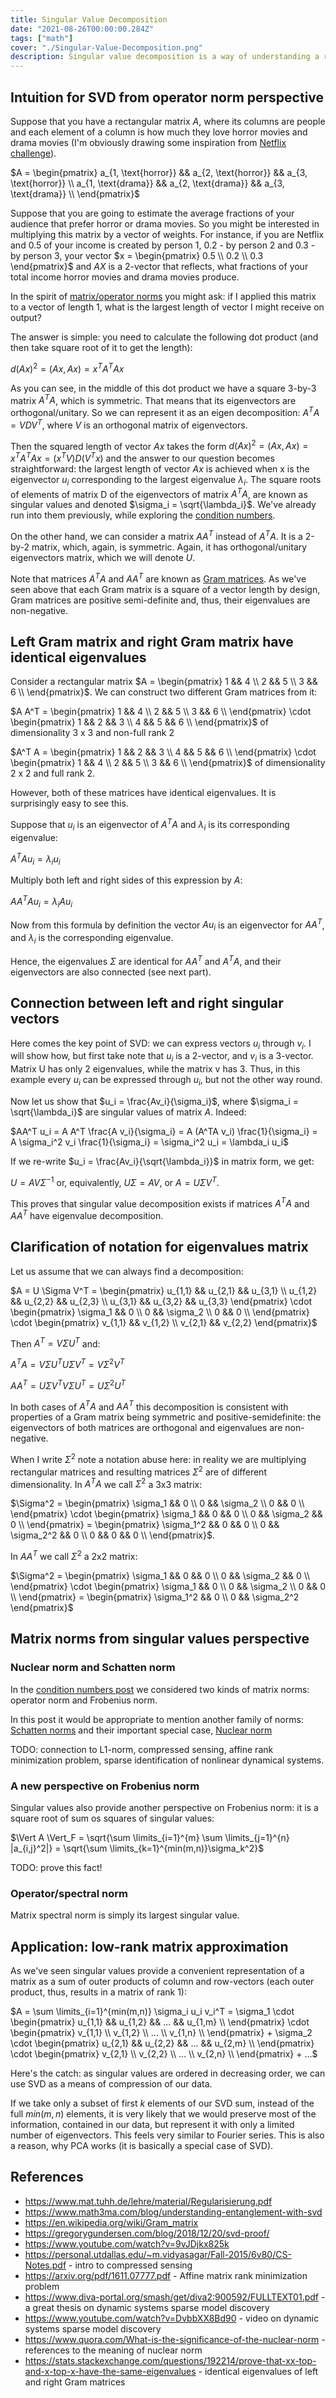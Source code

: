 ```yaml
---
title: Singular Value Decomposition
date: "2021-08-26T00:00:00.284Z"
tags: ["math"]
cover: "./Singular-Value-Decomposition.png"
description: Singular value decomposition is a way of understanding a rectangular (i.e. not necessarily square) matrix from the operator norm standpoint. It is complementary perspective to eigenvalue decomposition that finds numerous application in statistics, machine learning, bioinformatics, quantum computers etc. This post explains its nature and connections to operator norm, least squares fitting, PCA, condition numbers, regularization problems etc.
---
```


Intuition for SVD from operator norm perspective
------------------------------------------------

Suppose that you have a rectangular matrix $A$, where its columns are people and each element of a column is how much
they love horror movies and drama movies (I'm obviously drawing some inspiration from [Netflix challenge](https://en.wikipedia.org/wiki/Netflix_Prize)).

$A = \begin{pmatrix} a_{1, \text{horror}} && a_{2, \text{horror}} && a_{3, \text{horror}} \\ a_{1, \text{drama}} && a_{2, \text{drama}} && a_{3, \text{drama}} \\ \end{pmatrix}$

Suppose that you are going to estimate the average fractions of your audience that prefer horror or drama movies. So you
might be interested in multiplying this matrix by a vector of weights. For instance, if you are Netflix and 0.5 of your income is created by person 1, 0.2 - by person 2 and 0.3 - by person 3, your vector $x = \begin{pmatrix} 0.5 \\ 0.2 \\ 0.3 \end{pmatrix}$ and $AX$ is a 2-vector that reflects, what fractions of your total income horror movies and drama movies produce. 

In the spirit of [matrix/operator norms](https://en.wikipedia.org/wiki/Operator_norm) you might ask: if I applied this 
matrix to a vector of length 1, what is the largest length of vector I might receive on output?

The answer is simple: you need to calculate the following dot product (and then take square root of it to get the length): 

$d(Ax)^2 = (Ax, Ax) = x^T A^T A x$

As you can see, in the middle of this dot product we have a square 3-by-3 matrix $A^T A$, which is symmetric. That means
that its eigenvectors are orthogonal/unitary. So we can represent it as an eigen decomposition: $A^TA = V D V^T$, where $V$ is
an orthogonal matrix of eigenvectors.

Then the squared length of vector $Ax$ takes the form $d(Ax)^2 = (Ax, Ax) = x^T A^T A x = (x^T V) D (V^T x)$ and the 
answer to our question becomes straightforward: the largest length of vector $Ax$ is achieved when x is the eigenvector
$u_i$ corresponding to the largest eigenvalue $\lambda_i$. The square roots of elements of matrix D of the eigenvectors of matrix $A^TA$,
 are known as singular values and denoted $\sigma_i = \sqrt{\lambda_i}$. We've already run into them previously, while exploring the [condition numbers](/2021-08-23-1).

On the other hand, we can consider a matrix $AA^T$ instead of $A^TA$. It is a 2-by-2 matrix, which, again, is symmetric.
Again, it has orthogonal/unitary eigenvectors matrix, which we will denote $U$.

Note that matrices $A^TA$ and $AA^T$ are known as [Gram matrices](https://en.wikipedia.org/wiki/Gram_matrix). As we've 
seen above that each Gram matrix is a square of a vector length by design, Gram matrices are positive semi-definite and, thus, 
their eigenvalues are non-negative.

Left Gram matrix and right Gram matrix have identical eigenvalues
-----------------------------------------------------------------

Consider a rectangular matrix $A = \begin{pmatrix} 1 && 4 \\ 2 && 5 \\ 3 && 6 \\ \end{pmatrix}$. We can construct two
different Gram matrices from it: 

$A A^T = \begin{pmatrix} 1 && 4 \\ 2 && 5 \\ 3 && 6 \\ \end{pmatrix} \cdot \begin{pmatrix} 1 && 2 && 3 \\ 4 && 5 && 6 \\ \end{pmatrix}$ of dimensionality $3$ x $3$ and non-full rank 2

$A^T A = \begin{pmatrix} 1 && 2 && 3 \\ 4 && 5 && 6 \\ \end{pmatrix} \cdot \begin{pmatrix} 1 && 4 \\ 2 && 5 \\ 3 && 6 \\ \end{pmatrix}$ of dimensionality $2$ x $2$ and full rank 2.

However, both of these matrices have identical eigenvalues. It is surprisingly easy to see this.

Suppose that $u_i$ is an eigenvector of $A^T A$ and $\lambda_i$ is its corresponding eigenvalue:

$A^T A u_i = \lambda_i u_i$

Multiply both left and right sides of this expression by $A$:

$A A^T A u_i = \lambda_i A u_i$

Now from this formula by definition the vector $A u_i$ is an eigenvector for $A A^T$, and $\lambda_i$ is the corresponding eigenvalue.

Hence, the eigenvalues $\Sigma$ are identical for $A A^T$ and $A^T A$, and their eigenvectors are also connected (see next part).

Connection between left and right singular vectors
--------------------------------------------------

Here comes the key point of SVD: we can express vectors $u_i$ through $v_i$. I will show how, but first take
note that $u_i$ is a 2-vector, and $v_i$ is a 3-vector. Matrix U has only 2 eigenvalues, while the matrix v has 3. Thus,
in this example every $u_i$ can be expressed through $u_i$, but not the other way round.

Now let us show that $u_i = \frac{Av_i}{\sigma_i}$, where $\sigma_i = \sqrt{\lambda_i}$ are singular values of matrix $A$. Indeed:

$AA^T u_i = A A^T \frac{A v_i}{\sigma_i} = A (A^TA v_i) \frac{1}{\sigma_i} = A \sigma_i^2 v_i \frac{1}{\sigma_i} = \sigma_i^2 u_i = \lambda_i u_i$

If we re-write $u_i = \frac{Av_i}{\sqrt{\lambda_i}}$ in matrix form, we get: 

$U = A V \Sigma^{-1}$ or, equivalently, $U \Sigma = A V$, or $A = U \Sigma V^T$.

This proves that singular value decomposition exists if matrices $A^TA$ and $AA^T$ have eigenvalue decomposition.

Clarification of notation for eigenvalues matrix
------------------------------------------------

Let us assume that we can always find a decomposition:

$A = U \Sigma V^T = \begin{pmatrix} u_{1,1} && u_{2,1} && u_{3,1} \\ u_{1,2} && u_{2,2} && u_{2,3} \\ u_{3,1} && u_{3,2} && u_{3,3} \end{pmatrix} \cdot \begin{pmatrix} \sigma_1 && 0 \\ 0 && \sigma_2 \\ 0 && 0 \\ \end{pmatrix} \cdot \begin{pmatrix} v_{1,1} && v_{1,2} \\ v_{2,1} && v_{2,2} \end{pmatrix}$

Then $A^T = V \Sigma U^T$ and:

$A^T A = V \Sigma U^T U \Sigma V^T = V \Sigma^2 V^T$

$A A^T = U \Sigma V^T V \Sigma U^T = U \Sigma^2 U^T$

In both cases of $A^T A$ and $AA^T$ this decomposition is consistent with properties of a Gram matrix being symmetric and positive-semidefinite: the eigenvectors of both matrices are orthogonal and eigenvalues are non-negative.

When I write $\Sigma^2$ note a notation abuse here: in reality we are multiplying rectangular matrices and resulting matrices $\Sigma^2$ are of different dimensionality. In $A^TA$ we call $\Sigma^2$ a $3$x$3$ matrix:

$\Sigma^2 = \begin{pmatrix} \sigma_1 && 0 \\ 0 && \sigma_2 \\ 0 && 0 \\ \end{pmatrix} \cdot \begin{pmatrix} \sigma_1 && 0 && 0 \\ 0 && \sigma_2 && 0 \\ \end{pmatrix} = \begin{pmatrix} \sigma_1^2 && 0 && 0 \\ 0 && \sigma_2^2 && 0 \\ 0 && 0 && 0 \\ \end{pmatrix}$.

In $A A^T$ we call $\Sigma^2$ a $2$x$2$ matrix:

$\Sigma^2 = \begin{pmatrix} \sigma_1 && 0 && 0 \\ 0 && \sigma_2 && 0 \\ \end{pmatrix} \cdot \begin{pmatrix} \sigma_1 && 0 \\ 0 && \sigma_2 \\ 0 && 0 \\ \end{pmatrix} = \begin{pmatrix} \sigma_1^2 && 0 \\ 0 && \sigma_2^2 \end{pmatrix}$



Matrix norms from singular values perspective
---------------------------------------------

### Nuclear norm and Schatten norm

In the [condition numbers post](/2021-08-23-1) we considered two kinds of matrix norms: operator norm and Frobenius norm.

In this post it would be appropriate to mention another family of norms: [Schatten norms](https://en.wikipedia.org/wiki/Schatten_norm)
and their important special case, [Nuclear norm]()

TODO: connection to L1-norm, compressed sensing, affine rank minimization problem, sparse identification of nonlinear dynamical systems.

### A new perspective on Frobenius norm

Singular values also provide another perspective on Frobenius norm: it is a square root of sum os squares of singular values:

$\Vert A \Vert_F = \sqrt{\sum \limits_{i=1}^{m} \sum \limits_{j=1}^{n} |a_{i,j}^2|} = \sqrt{\sum \limits_{k=1}^{min(m,n)}\sigma_k^2}$

TODO: prove this fact!

### Operator/spectral norm

Matrix spectral norm is simply its largest singular value.


Application: low-rank matrix approximation
------------------------------------------

As we've seen singular values provide a convenient representation of a matrix as a sum of outer products of column and row-vectors (each outer product, thus, results in a matrix of rank 1):

$A = \sum \limits_{i=1}^{min(m,n)} \sigma_i u_i v_i^T = \sigma_1 \cdot \begin{pmatrix} u_{1,1} && u_{1,2} && ... && u_{1,m} \\ \end{pmatrix} \cdot \begin{pmatrix} v_{1,1} \\ v_{1,2} \\ ... \\ v_{1,n} \\ \end{pmatrix} + \sigma_2 \cdot \begin{pmatrix} u_{2,1} && u_{2,2} && ... && u_{2,m} \\ \end{pmatrix} \cdot \begin{pmatrix} v_{2,1} \\ v_{2,2} \\ ... \\ v_{2,n} \\ \end{pmatrix} + ...$

Here's the catch: as singular values are ordered in decreasing order, we can use SVD as a means of compression of our data.

If we take only a subset of first $k$ elements of our SVD sum, instead of the full $min(m,n)$ elements, it is very likely that we would preserve most of the information, contained in our data, but
represent it with only a limited number of eigenvectors. This feels very similar to Fourier series. This is also a reason,
why PCA works (it is basically a special case of SVD).

References
----------
 - https://www.mat.tuhh.de/lehre/material/Regularisierung.pdf
 - https://www.math3ma.com/blog/understanding-entanglement-with-svd
 - https://en.wikipedia.org/wiki/Gram_matrix
 - https://gregorygundersen.com/blog/2018/12/20/svd-proof/
 - https://www.youtube.com/watch?v=9vJDjkx825k
 - https://personal.utdallas.edu/~m.vidyasagar/Fall-2015/6v80/CS-Notes.pdf - intro to compressed sensing
 - https://arxiv.org/pdf/1611.07777.pdf - Affine matrix rank minimization problem
 - https://www.diva-portal.org/smash/get/diva2:900592/FULLTEXT01.pdf - a great thesis on dynamic systems sparse model discovery
 - https://www.youtube.com/watch?v=DvbbXX8Bd90 - video on dynamic systems sparse model discovery
 - https://www.quora.com/What-is-the-significance-of-the-nuclear-norm - references to the meaning of nuclear norm
 - https://stats.stackexchange.com/questions/192214/prove-that-xx-top-and-x-top-x-have-the-same-eigenvalues - identical eigenvalues of left and right Gram matrices